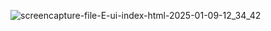 ![screencapture-file-E-ui-index-html-2025-01-09-12_34_42](https://github.com/user-attachments/assets/f7c9876a-0019-4abb-9b4b-705ed3d4de76)

